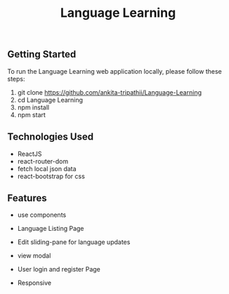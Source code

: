 # <h1 align="center"> Language Learning </h1>
<br/>

## Getting Started

To run the Language Learning web application locally, please follow these steps:

1. git clone https://github.com/ankita-tripathii/Language-Learning
2. cd Language Learning
3. npm install
4. npm start

## Technologies Used

- ReactJS
- react-router-dom
- fetch local json data
- react-bootstrap for css

## Features

- use components

- Language Listing Page

- Edit sliding-pane for language updates

- view modal

- User login and register Page

- Responsive

